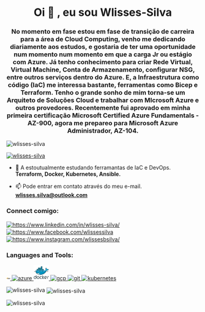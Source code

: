 <h1 align="center">Oi 👋 , eu sou Wlisses-Silva</h1>
<h3 align="center">No momento em fase estou em fase de transição de carreira para a área de Cloud Computing, venho me dedicando diariamente aos estudos, e gostaria de ter uma oportunidade num momento num momento em que a carga Jr ou estágio com Azure. Já tenho conhecimento para criar Rede Virtual, Virtual Machine, Conta de Armazenamento, configurar NSG, entre outros serviços dentro do Azure. E, a Infraestrutura como código (IaC) me interessa bastante, ferramentas como Bicep e Terraform. Tenho o grande sonho de mim torna-se um Arquiteto de Soluções Cloud e trabalhar com MIcrosoft Azure e outros provedores. Recentemente fui aprovado em minha primeira certificação Microsoft Certified Azure Fundamentals - AZ-900, agora me prepareo para Microsoft Azure Administrador, AZ-104.</h3>

<p align="esquerda"> <img src="https://komarev.com/ghpvc/?username=wlisses-silva&label=Profile%20views&color=0e75b6&style=flat" alt="wlisses-silva" /> </p>

<p align="left"> <a href="https://github.com/ryo-ma/github-profile-trophy"><img src="https://github-profile-trophy.vercel.app/?username=wlisses-silva" alt="wlisses-silva" /></a> </p>

- 🌱 A estoutualmente estudando ferramantas de IaC e DevOps. **Terraform, Docker, Kubernetes, Ansible.**

- 📫 Pode entrar em contato através do meu e-mail. **wlisses.silva@outlook.com**

<h3 align="left">Connect comigo:</h3>
<p align="left">
<a href="https://linkedin.com/in/https://www.linkedin.com/in/wlisses-silva/" target="blank"><img align="center" src="https://raw.githubusercontent.com/rahuldkjain/github-profile-readme-generator/master/src/images/icons/Social/linked-in-alt.svg" alt="https://www.linkedin.com/in/wlisses-silva/" altura= "Largura de 30" ="40" /></a>
<a href="https://fb.com/https://www.facebook.com/wlissessilva" target="blank"><img align="center" src="https://raw.githubusercontent.com/rahuldkjain/github-profile-readme-generator/master/src/images/icons/Social/facebook.svg" alt="https://www.facebook.com/wlissessilva" altura="30" largura="4" /></a>
<a href="https://instagram.com/https://www.instagram.com/wlissesbsilva/" target="blank"><img align="center" src="https://raw.githubusercontent.com/rahuldkjain/github-profile-readme-generator/master/src/images/icons/Social/instagram.svg" alt="https://www.instagram.com/wlissesbsilva/" altura="30" largura="2 40" /></a>
</p>

<h3 align="left">Languages and Tools:</h3>
<p align="left"> <a href="https://aws.amazon.com" target="_blank" rel="noreferrer"> <img src="https://raw.githubusercontent.com/devicons/devicon/master/icons/amazonwebservices/amazonwebservices-original-wordmark.svg" alt="aws" width="10" height="10" ="10"/> </a> <a href="https://azure.microsoft.com/en-in/" target="_blank" rel="noreferrer"> <img src="https://www.vectorlogo.zone/logos/microsoft_azure/microsoft_azure-icon.svg" alt="azure" largura="40" altura="40"/> </a> <a href="https://www.docker.com/" target="_blank" rel="noreferrer"> <img src="https://raw.githubusercontent.com/devicons/devicon/master/icons/docker/docker-original-wordmark.svg" alt="docker" width="40" height="40"/> </a> <a href="https://cloud.google.com" target="_blank" rel="noreferrer"> <img src="https://www.vectorlogo.zone/logos/google_cloud/google_cloud-icon.svg" alt="gcp" width="40" height="40"/ > </a> <a href="https://git-scm.com/" target="_blank" rel="noreferrer"> <img src="https://www.vectorlogo.zone/logos/git-scm/git-scm-icon.svg" alt="git" width="40" height="40"/> </a> <a href="https://kubernetes.io" target="_blank" rel="noreferrer"> <img src="https://www.vectorlogo.zone/logos/kubernetes/kubernetes-icon.svg" alt="kubernetes" width="40" height="40"/> </a> </p>

<p><img align="left" src="https://github-readme-stats.vercel.app/api/top-langs?username=wlisses-silva&show_icons=true&locale=en&layout=compact" alt="wlisses-silva" /></p>

<p>&nbsp;<img align="center" src="https://github-readme-stats.vercel.app/api?username=wlisses-silva&show_icons=true&locale=en" alt="wlisses-silva" /></p>

<p><img align="center" src="https://github-readme-streak-stats.herokuapp.com/?user=wlisses-silva&" alt="wlisses-silva" /></p>


<!---
Wlisses-Silva/Wlisses-Silva is a ✨ special ✨ repository because its `README.md` (this file) appears on your GitHub profile.
You can click the Preview link to take a look at your changes.
--->
